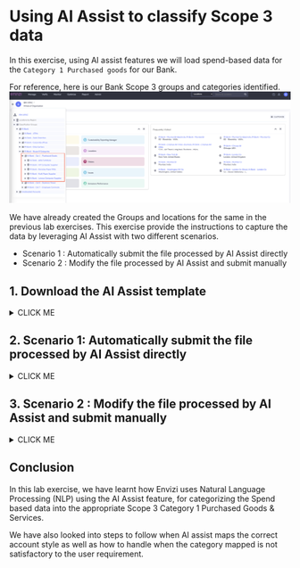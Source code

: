 # Using AI Assist to classify Scope 3 data

In this exercise, using AI assist features we will load spend-based data for the `Category 1 Purchased goods` for our Bank.

For reference, here is our Bank Scope 3 groups and categories identified.
<img src="images/Bank-Scope3-Cat1-PGS.png">

We have already created the  Groups and locations for the same in the previous lab exercises. This exercise provide the instructions to capture the data by leveraging AI Assist with two different scenarios. 
   - Scenario 1 : Automatically submit the file processed by AI Assist directly 
   - Scenario 2 : Modify the file processed by AI Assist and submit manually

## 1. Download the AI Assist template

<details><summary>CLICK ME</summary>

1. Click on `Manage` -> `Data Upload Templates`

<img src="images/AI-assist-download-templates-1.png">

2. Select the file `Account Setup and Data Load - AI Assist` , 

3. Click on `Actions` and `Download`

<img src="images/AI-assist-download-templates-2.png">

4. Open the downloaded file `Account Setup and Data Load - AI Assist.xlsx` contents.

5. Go through all the 4 sheets of the file carefully to get more insights on AI Assist feature
   - **Records to load              :** This is main data file which will be processed once uploaded into the system 
   - **Guidance                     :** Provides overview of AI Assist, important notes on how to use various fields, do and don't 
   - **Supported account styles     :** Provides list Account styles supported for Scope 3 - Category 1 Purchased Goods and Services in Envizi through Eora 66 Emission factor library
   - **Template fields definitions  :** - Details on field types , mandatory or optional, etc

<img src="images/AI-assist-templates-contents.png">

</details>

## 2. Scenario 1: Automatically submit the file processed by AI Assist directly 
<details><summary>CLICK ME</summary>

### 2.1 Upload file for AI Assist Processing

1. Make a copy of the template file 

2. Prepare the template file by filling relevant columns or take the sample file
`AccountSetup-and-Data-Load-AI-Assist-set1.xlsx` available [here](./files/data/AccountSetup-and-Data-Load-AI-Assist-set1.xlsx) or in the shared Box folder.

3. Verify the values of the mandatory fields
   - Organization 
   - Location
   - Record Start YYYY-MM-DD
   - Record End YYYY-MM-DD
   - Spend in USD
   - NLP Reference 1
<img src="images/Scope3-cat1-set1-file.png">

4. Navigate to Envizi UI and click on  `Manage` ->  `AI AssistFile Processing`
<img src="images/AI-assist-file-process-menu.png">

5. Click on `Upload For AI Processing`
<img src="images/AI-assist-Upload-for-AI-process.png">

6. Select the file with Scope 3 spend based data and `Save`
<img src="images/AI-Assist-select-file-for-process.png">

### 2.2 Download AI Assist processed file

7. Once the file status changed to `Complete`, click on `Actions` -> `Download Processed File`
<img src="images/AI-assist-Download-file-action.png">

### 2.3 Observe and Update the account style

8. Open the file 
<img src="images/AI-assist-Processed-file-set1-download.png">

9. Verify the value of the column `Account Style Caption` updated by AI Assit

<img src="images/AI-assist-Processed-file-set1-contents.png">    

Observe that the `Account style caption` is mapped correctly for the Cat 1 purchased goods activity data type based on the Natural language description provided in the NLP reference column. 

### 2.4 Upload the file Data loading

10. As we are satisfied with the account style mapped by AI Assist, we will proceed to load the data by uploading this file directly from AI Assist page.

Submit the file for data loading.  `Manage` -> `AI Assist File Processing` -> Select the file -> click on `ACTIONS` -> `Submit for Data Loading`

<img src="images/AI-assist-Processed-file-set1-load.png">      

### 2.5 Verify file upload status

11. Check the status of the field `Data Loading Status` and wait till it shows `Submitted` and Click on `GO TO FILES PROCESSED`

<img src="images/AI-assist-Processed-file-set1-load-submitted.png">      

12.   Verify `File Status`  as `Loaded` and no errors. 

<img src="images/AI-assist-Processed-file-set1-load-processed.png">    

### 2.6 Verify Account

13.  Verify the Accounts created and data loaded. Navigate to `Organization Hierarchy` -> pick `locationt` and view the `Accounts` 

<img src="images/AI-assist-Cat1-HP-Account-created.png">  

14.  Click on the `Account` to view Account Summary page and look at `Account style` and `Records` loaded

<img src="images/AI-assist-Cat1-HP-Account-Summary.png">      


This concludes the Scenario 1 lab using the AI assist feature for deriving the relevant Account style for the spend based data of Scope 3 Category1. 

</details>

## 3. Scenario 2 : Modify the file processed by AI Assist and submit manually
<details><summary>CLICK ME</summary>

The following exercise calls out a a scenario where the account style assigned by AI assist is not mapped to correct Scope 3 Category or data type. In such cases, users can take modify the account style according to their requirement and then upload the files manually. Lets follow the steps to replicate this scenario.

### 3.1 AI Assist File Processing

### 3.1 Upload file for AI Assist Processing

1. Take copy of the  sample file `AccountSetup-and-Data-Load-AI-Assist-set2.xlsx` from [here](./files/data/AccountSetup-and-Data-Load-AI-Assist-set2.xlsx) or from the shared Box folder.

2. Update the fields Organization and prefix of location as created in your hierarchy in the file.  The file content looks like

<img src="images/Scope3-cat1-set2-file.png"> 

3. Navigate to Envizi UI and click on  `Manage` ->  `AI Assist File Processing`

4. Click on `Upload For AI Processing` 

5. Select the file updated in step-2 and `Save`

### 3.2 Download AI Assisted processed File

6. Once the file status changed to `Complete`, click on `Actions` -> `Download Processed File`

<img src="images/AI-assist-file-set2-uploaded-for-ai.png">

7. Open the `downloaded` file which is processed by AI Assit

<img src="images/AI-assist-Processed-file-set2-contents.png">

<!-- 8. Verify the value of the column `Account Style Caption` updated by AI Assit

<img src="images/AI-assist-Processed-file-set1-contents.png">     -->

### 3.3 Observe and Update the account style

8. Observe that the `Account style caption` column against each spend data.  Apart from Records/ Row 1, for the rest it is mapped correctly

For Row 1, the spend data is related to computers and laptops purchased, however AI Assist mapped to it as `S3.1 - Other real estate, general - USD or local` , which is incorrect. 

9. Update the `Account style caption` for the Row 1 to `S3.1 - Computer and electronic products - USD or local`
You can click on `Account style caption`  drop-down to chose  the correct one or can refer to sheet `Supported account styles`

<img src="images/AI-assist-Processed-file-set2-contents-updated-by-user.png">

### 3.4 Upload the file for data loading

10. As we have modified the file after AI Assist processing, we can't directly submit the file for data loading as we did in the previous exercise. Here, we need to manual provide the file to upload. 

`Manage` -> `AI Assist File Processing` -> Select the file -> click on `UPLOAD DIRECTLY TO DATA LOADING`
<img src="images/AI-assist-Processed-file-set2-load-manual.png">

### 3.5 Verify file upload status

11. Check the status of the file from AI Assist page. Observe the filed status  - `AI Processing Status` - `Not Applicable` . This is because, the file we have uploaded is already having the `Account style caption` filled. AI Assist only process the rows if the `Account style caption` is blank and the `NLP reference 1` column is filled. 
<img src="images/AI-assist-Processed-file-set2-load-status.png">

12.  Click on `GO TO FILES PROCESSED` , which shows the file status and the number of accounts created. 
<img src="images/AI-assist-Processed-file-set2-load-processed.png">

Observe the values of the fields `File Status` , `Records In`, `Records Out` and `Delivered By`

### 3.6 Verify Account Summary

13. For the locations specificed in the data loading file, verify that  the accounts are created and the records are loaded by navigating through the `Organization Hierarchy` or going to the `Manage`-> `Location` -> `Accounts` -> view each account details .

This concludes the exercise. Happy Learning !
</details>

## Conclusion

In this lab exercise, we have learnt how Envizi uses Natural Language Processing (NLP) using the AI Assist feature, for categorizing the Spend based data into the appropriate Scope 3 Category 1 Purchased Goods & Services. 

 We have also looked into steps to follow when AI assist maps the correct account style as well as how to handle when the category mapped is not satisfactory to the user requirement. 

